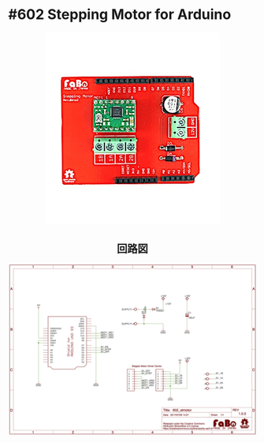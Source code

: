 # #602 Stepping Motor for Arduino

<center>
  
![](./img/602_stmotor.jpg)
<!--COLORME-->

## 回路図

![](./img/602_stmotor_sch.png)

